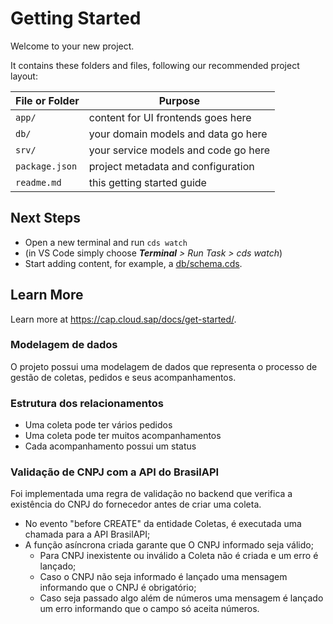 # Getting Started

Welcome to your new project.

It contains these folders and files, following our recommended project layout:

File or Folder | Purpose
---------|----------
`app/` | content for UI frontends goes here
`db/` | your domain models and data go here
`srv/` | your service models and code go here
`package.json` | project metadata and configuration
`readme.md` | this getting started guide


## Next Steps

- Open a new terminal and run `cds watch`
- (in VS Code simply choose _**Terminal** > Run Task > cds watch_)
- Start adding content, for example, a [db/schema.cds](db/schema.cds).


## Learn More

Learn more at https://cap.cloud.sap/docs/get-started/.

### Modelagem de dados
O projeto possui uma modelagem de dados que representa o processo de gestão de coletas, pedidos e seus acompanhamentos.

### Estrutura dos relacionamentos
- Uma coleta pode ter vários pedidos
- Uma coleta pode ter muitos acompanhamentos
- Cada acompanhamento possui um status 

### Validação de CNPJ com a API do BrasilAPI
Foi implementada uma regra de validação no backend que verifica a existência do CNPJ do fornecedor antes de criar uma coleta.

- No evento "before CREATE" da entidade Coletas, é executada uma chamada para a API BrasilAPI;
- A função asíncrona criada garante que O CNPJ informado seja válido;
    - Para CNPJ inexistente ou inválido a Coleta não é criada e um erro é lançado;
    - Caso o CNPJ não seja informado é lançado uma mensagem informando que o CNPJ é obrigatório;
    - Caso seja passado algo além de números uma mensagem é lançado um erro informando que o campo só aceita números.